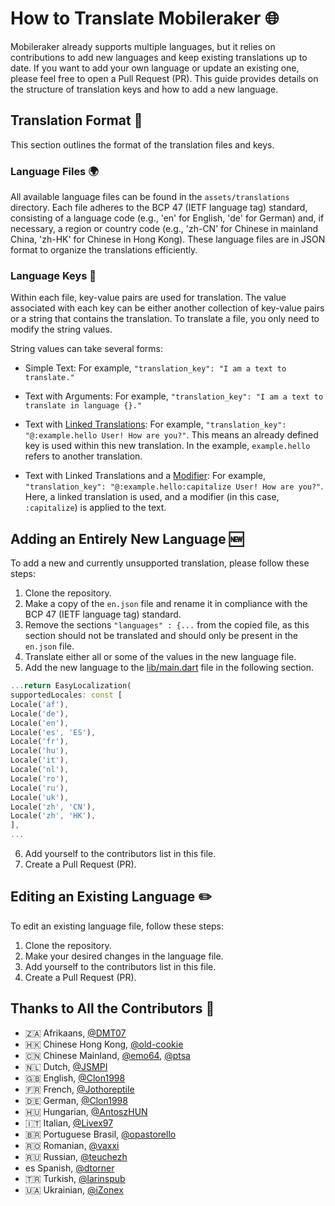 # How to Translate Mobileraker 🌐

Mobileraker already supports multiple languages, but it relies on contributions to add new languages and keep existing
translations up to date. If you want to add your own language or update an existing one, please feel free to open a Pull
Request (PR). This guide provides details on the structure of translation keys and how to add a new language.

## Translation Format 📜

This section outlines the format of the translation files and keys.

### Language Files 🌍

All available language files can be found in the `assets/translations` directory. Each file adheres to the BCP 47 (IETF
language tag) standard, consisting of a language code (e.g., 'en' for English, 'de' for German) and, if necessary, a
region or country code (e.g., 'zh-CN' for Chinese in mainland China, 'zh-HK' for Chinese in Hong Kong). These language
files are in JSON format to organize the translations efficiently.

### Language Keys 🔑

Within each file, key-value pairs are used for translation. The value associated with each key can be either another
collection of key-value pairs or a string that contains the translation. To translate a file, you only need to modify
the string values.

String values can take several forms:

- Simple Text: For example, `"translation_key": "I am a text to translate."`

- Text with Arguments: For example, `"translation_key": "I am a text to translate in language {}."`

- Text with [Linked Translations](https://github.com/aissat/easy_localization#-linked-translations): For
  example, `"translation_key": "@:example.hello User! How are you?"`. This means an already defined key is used within
  this new translation. In the example, `example.hello` refers to another translation.

- Text with Linked Translations and
  a [Modifier](https://github.com/aissat/easy_localization#formatting-linked-translations): For
  example, `"translation_key": "@:example.hello:capitalize User! How are you?"`. Here, a linked translation is used, and
  a modifier (in this case, `:capitalize`) is applied to the text.

## Adding an Entirely New Language 🆕

To add a new and currently unsupported translation, please follow these steps:

1. Clone the repository.
2. Make a copy of the `en.json` file and rename it in compliance with the BCP 47 (IETF language tag) standard.
3. Remove the sections `"languages" : {...` from the copied file, as this section should not be translated and should
   only be present in the `en.json` file.
4. Translate either all or some of the values in the new language file.
5. Add the new language to the [lib/main.dart](../lib/main.dart) file in the following section.

```dart
...return EasyLocalization(
supportedLocales: const [
Locale('af'),
Locale('de'),
Locale('en'),
Locale('es', 'ES'),
Locale('fr'),
Locale('hu'),
Locale('it'),
Locale('nl'),
Locale('ro'),
Locale('ru'),
Locale('uk'),
Locale('zh', 'CN'),
Locale('zh', 'HK'),
],
...
```

6. Add yourself to the contributors list in this file.
7. Create a Pull Request (PR).

## Editing an Existing Language ✏️

To edit an existing language file, follow these steps:

1. Clone the repository.
2. Make your desired changes in the language file.
3. Add yourself to the contributors list in this file.
4. Create a Pull Request (PR).

## Thanks to All the Contributors 🙏

- 🇿🇦 Afrikaans, [@DMT07](https://github.com/DMT07)
- 🇭🇰 Chinese Hong Kong, [@old-cookie](https://github.com/old-cookie)
- 🇨🇳 Chinese Mainland, [@emo64](https://github.com/emo64), [@ptsa](https://github.com/ptsa)
- 🇳🇱 Dutch, [@JSMPI](https://github.com/JSMPI)
- 🇬🇧 English, [@Clon1998](https://github.com/Clon1998)
- 🇫🇷 French, [@Jothoreptile](https://github.com/Jothoreptile)
- 🇩🇪 German, [@Clon1998](https://github.com/Clon1998)
- 🇭🇺 Hungarian, [@AntoszHUN](https://github.com/AntoszHUN)
- 🇮🇹 Italian, [@Livex97](https://github.com/Livex97)
- 🇧🇷 Portuguese Brasil, [@opastorello](https://github.com/opastorello)
- 🇷🇴 Romanian, [@vaxxi](https://github.com/vaxxi)
- 🇷🇺 Russian, [@teuchezh](https://github.com/teuchezh)
- es Spanish, [@dtorner](https://github.com/dtorner)
- 🇹🇷 Turkish, [@larinspub ](https://github.com/larinspub)
- 🇺🇦 Ukrainian, [@iZonex](https://github.com/iZonex)


